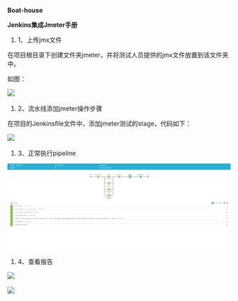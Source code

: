 **Boat-house**

**Jenkins集成Jmeter手册**

1. 1、上传jmx文件

在项目根目录下创建文件夹jmeter，并将测试人员提供的jmx文件放置到该文件夹中。

如图：

![](../images/Jmeter-16.png)

1. 2、流水线添加jmeter操作步骤

在项目的Jenkinsfile文件中，添加jmeter测试的stage，代码如下：

![](../images/Jmeter-17.png)

1. 3、正常执行pipeline

![](../images/Jmeter-18.png)

1. 4、查看报告

 ![](../images/Jmeter-19.png)
 
 ![](../images/Jmeter-20.png)

